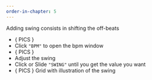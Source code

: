 ```yaml
---
order-in-chapter: 5
---
```


Adding swing consists in shifting the off-beats

- { PICS }
- Click `"BPM"` to open the bpm window
- { PICS }
- Adjust the swing
- Click or Slide `"SWING"` until you get the value you want
- { PICS } Grid with illustration of the swing
